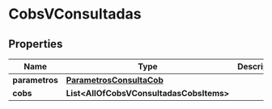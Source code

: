 # CobsVConsultadas

## Properties
Name | Type | Description | Notes
------------ | ------------- | ------------- | -------------
**parametros** | [**ParametrosConsultaCob**](ParametrosConsultaCob.md) |  | 
**cobs** | **List&lt;AllOfCobsVConsultadasCobsItems&gt;** |  | 
